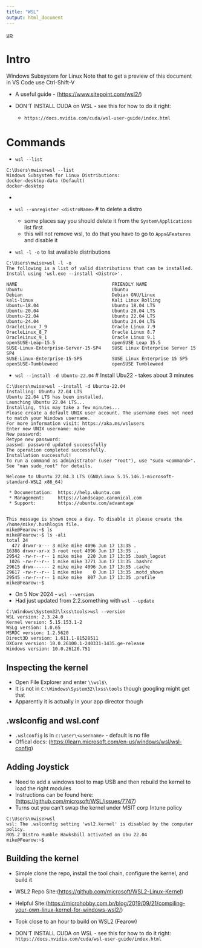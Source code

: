 ```yaml
---
title: "WSL"
output: html_document
---
```

[up](https://mikewise2718.github.io/markdowndocs/)

# Intro
Windows Subsystem for Linux
Note that to get a preview of this document in VS Code use Ctrl-Shift-V
- A useful guide - (https://www.sitepoint.com/wsl2/)

- DON'T INSTALL CUDA on WSL - see this for how to do it right:
   - `https://docs.nvidia.com/cuda/wsl-user-guide/index.html`
# Commands
- `wsl --list`
```
C:\Users\mwise>wsl --list
Windows Subsystem for Linux Distributions:
docker-desktop-data (Default)
docker-desktop
```
-
- `wsl --unregister <distroName>`  # to delete a distro
   - some places say you should delete it from the `System\Applications` list first
   - this will not remove wsl, to do that you have to go to `Apps&Features` and disable it


- `wsl -l -o` to list available distributions
```
C:\Users\mwise>wsl -l -o
The following is a list of valid distributions that can be installed.
Install using 'wsl.exe --install <Distro>'.

NAME                                   FRIENDLY NAME
Ubuntu                                 Ubuntu
Debian                                 Debian GNU/Linux
kali-linux                             Kali Linux Rolling
Ubuntu-18.04                           Ubuntu 18.04 LTS
Ubuntu-20.04                           Ubuntu 20.04 LTS
Ubuntu-22.04                           Ubuntu 22.04 LTS
Ubuntu-24.04                           Ubuntu 24.04 LTS
OracleLinux_7_9                        Oracle Linux 7.9
OracleLinux_8_7                        Oracle Linux 8.7
OracleLinux_9_1                        Oracle Linux 9.1
openSUSE-Leap-15.5                     openSUSE Leap 15.5
SUSE-Linux-Enterprise-Server-15-SP4    SUSE Linux Enterprise Server 15 SP4
SUSE-Linux-Enterprise-15-SP5           SUSE Linux Enterprise 15 SP5
openSUSE-Tumbleweed                    openSUSE Tumbleweed
```

- `wsl --install -d Ubuntu-22.04` # Install Ubu22  - takes about 3 minutes
```
C:\Users\mwise>wsl --install -d Ubuntu-22.04
Installing: Ubuntu 22.04 LTS
Ubuntu 22.04 LTS has been installed.
Launching Ubuntu 22.04 LTS...
Installing, this may take a few minutes...
Please create a default UNIX user account. The username does not need to match your Windows username.
For more information visit: https://aka.ms/wslusers
Enter new UNIX username: mike
New password:
Retype new password:
passwd: password updated successfully
The operation completed successfully.
Installation successful!
To run a command as administrator (user "root"), use "sudo <command>".
See "man sudo_root" for details.

Welcome to Ubuntu 22.04.3 LTS (GNU/Linux 5.15.146.1-microsoft-standard-WSL2 x86_64)

 * Documentation:  https://help.ubuntu.com
 * Management:     https://landscape.canonical.com
 * Support:        https://ubuntu.com/advantage


This message is shown once a day. To disable it please create the
/home/mike/.hushlogin file.
mike@Fearow:~$ ls
mike@Fearow:~$ ls -ali
total 24
  477 drwxr-x--- 3 mike mike 4096 Jun 17 13:35 .
16386 drwxr-xr-x 3 root root 4096 Jun 17 13:35 ..
29542 -rw-r--r-- 1 mike mike  220 Jun 17 13:35 .bash_logout
 1026 -rw-r--r-- 1 mike mike 3771 Jun 17 13:35 .bashrc
29615 drwx------ 2 mike mike 4096 Jun 17 13:35 .cache
29617 -rw-r--r-- 1 mike mike    0 Jun 17 13:35 .motd_shown
29545 -rw-r--r-- 1 mike mike  807 Jun 17 13:35 .profile
mike@Fearow:~$
```
- On 5 Nov 2024 - `wsl --version`
- Had just updated from 2.2.something with `wsl --update`
```
C:\Windows\System32\lxss\tools>wsl --version
WSL version: 2.3.24.0
Kernel version: 5.15.153.1-2
WSLg version: 1.0.65
MSRDC version: 1.2.5620
Direct3D version: 1.611.1-81528511
DXCore version: 10.0.26100.1-240331-1435.ge-release
Windows version: 10.0.26120.751
```

## Inspecting the kernel
- Open File Explorer and enter `\\wsl$\`
- It is not in `C:\Windows\System32\lxss\tools` though googling might get that
- Apparently it is actually in your app director though

## .wslconfig and wsl.conf
- `.wslconfig` is in `c:\user\<username>` - default is no file
- Offical docs: (https://learn.microsoft.com/en-us/windows/wsl/wsl-config)


## Adding Joystick
- Need to add a windows tool to map USB and then rebuild the kernel to load the right modules
- Instructions can be found here: (https://github.com/microsoft/WSL/issues/7747)
- Turns out you can't swap the kernel under MSIT corp Intune policy
```
C:\Users\mwise>wsl
wsl: The .wslconfig setting 'wsl2.kernel' is disabled by the computer policy.
ROS 2 Distro Humble Hawksbill activated on Ubu 22.04
mike@Fearow:~$
```

## Building the kernel
- Simple clone the repo, install the tool chain, configure the kernel, and build it
- WSL2 Repo Site:(https://github.com/microsoft/WSL2-Linux-Kernel)
- Helpful Site:(https://microhobby.com.br/blog/2019/09/21/compiling-your-own-linux-kernel-for-windows-wsl2/)
- Took close to an hour to build on WSL2 (Fearow)


- DON'T INSTALL CUDA on WSL - see this for how to do it right:
    `https://docs.nvidia.com/cuda/wsl-user-guide/index.html`
